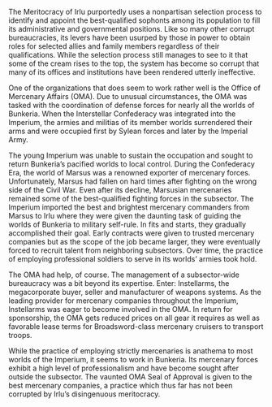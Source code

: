 The Meritocracy of Irlu purportedly uses a nonpartisan selection process to identify and appoint the best-qualified sophonts among its population to fill its administrative and governmental positions. Like so many other corrupt bureaucracies, its levers have been usurped by those in power to obtain roles for selected allies and family members regardless of their qualifications. While the selection process still manages to see to it that some of the cream rises to the top, the system has become so corrupt that many of its offices and institutions have been rendered utterly ineffective.

One of the organizations that does seem to work rather well is the Office of Mercenary Affairs (OMA). Due to unusual circumstances, the OMA was tasked with the coordination of defense forces for nearly all the worlds of Bunkeria. When the Interstellar Confederacy was integrated into the Imperium, the armies and militias of its member worlds surrendered their arms and were occupied first by Sylean forces and later by the Imperial Army.

The young Imperium was unable to sustain the occupation and sought to return Bunkeria’s pacified worlds to local control. During the Confederacy Era, the world of Marsus was a renowned exporter of mercenary forces. Unfortunately, Marsus had fallen on hard times after fighting on the wrong side of the Civil War. Even after its decline, Marsusian mercenaries remained some of the best-qualified fighting forces in the subsector. The Imperium imported the best and brightest mercenary commanders from Marsus to Irlu where they were given the daunting task of guiding the worlds of Bunkeria to military self-rule. In fits and starts, they gradually accomplished their goal. Early contracts were given to trusted mercenary companies but as the scope of the job became larger, they were eventually forced to recruit talent from neighboring subsectors. Over time, the practice of employing professional soldiers to serve in its worlds’ armies took hold.

The OMA had help, of course. The management of a subsector-wide bureaucracy was a bit beyond its expertise. Enter: Instellarms, the megacorporate buyer, seller and manufacturer of weapons systems. As the leading provider for mercenary companies throughout the Imperium, Instellarms was eager to become involved in the OMA. In return for sponsorship, the OMA gets reduced prices on all gear it requires as well as favorable lease terms for Broadsword-class mercenary cruisers to transport troops.

While the practice of employing strictly mercenaries is anathema to most worlds of the Imperium, it seems to work in Bunkeria. Its mercenary forces exhibit a high level of professionalism and have become sought after outside the subsector. The vaunted OMA Seal of Approval is given to the best mercenary companies, a practice which thus far has not been corrupted by Irlu’s disingenuous meritocracy.
